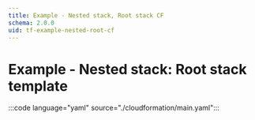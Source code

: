 ```yaml
---
title: Example - Nested stack, Root stack CF
schema: 2.0.0
uid: tf-example-nested-root-cf
---
```

# Example - Nested stack: Root stack template

:::code language="yaml" source="./cloudformation/main.yaml":::